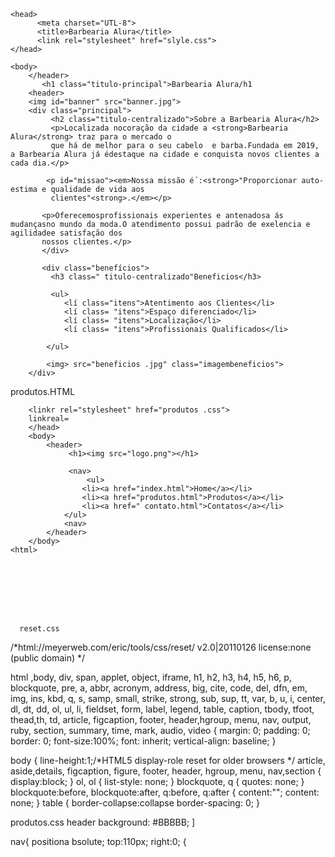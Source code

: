 <!DOCTYPE html
<html lang="pt-br">
    <head>
          <meta charset="UTL-8">
          <title>Barbearia Alura</title>
          <link rel="stylesheet" href="slyle.css">
    </head>

    <body>
        </header>
           <h1 class="titulo-principal">Barbearia Alura/h1
        <header>
        <img id="banner" src="banner.jpg">
        <div class="principal">
             <h2 class="titulo-centralizado">Sobre a Barbearia Alura</h2>
             <p>Localizada nocoração da cidade a <strong>Barbearia Alura</strong> traz para o mercado o
             que há de melhor para o seu cabelo  e barba.Fundada em 2019, a Barbearia Alura já édestaque na cidade e conquista novos clientes a cada dia.</p>
         
            <p id="missao"><em>Nossa missão é´:<strong>"Proporcionar auto-estima e qualidade de vida aos
             clientes"<strong>.</em></p>

           <p>Oferecemosprofissionais experientes e antenadosa ás mudançasno mundo da moda.O atendimento possui padrão de exelencia e agilidadee satisfação dos
           nossos clientes.</p>
           </div>

           <div class="benefícios">
             <h3 class=" titulo-centralizado"Beneficios</h3>

             <ul>
                <lí class="itens">Atentimento aos Clientes</li>
                <lí class= "itens">Espaço diferenciado</li>
                <lí class= "itens">Localização</li>
                <lí class= "itens">Profissionais Qualificados</li>
         
            </ul>

            <img> src="beneficios .jpg" class="imagembeneficios">
        </div>
   </body>
   
produtos.HTML
<!DOCTYPE html>
<html>
    <head>
        <meta charset="UTL-8">
        <title>Produtos- Barbearia Alura</title>
        
        <linkr rel="stylesheet" href="produtos .css">
        linkreal=
        </head>
        <body>
            <header>
                 <h1><img src="logo.png"></h1>

                 <nav>
                     <ul>
                    <li><a href="index.html">Home</a></li>
                    <li><a href="produtos.html">Produtos</a></li>
                    <li><a href=" contato.html">Contatos</a></li>
                </ul>
                <nav>
            </header>
        </body>
    <html>








      reset.css  
/*html://meyerweb.com/eric/tools/css/reset/
v2.0|20110126
license:none (public domain)
*/

html ,body, div, span, applet, object, iframe, 
h1, h2, h3, h4, h5, h6, p, blockquote, pre, 
a, abbr, acronym, address, big, cite, code, 
del, dfn, em, img, ins, kbd, q, s, samp,
small, strike, strong, sub, sup, tt, var, 
b, u, i, center, 
dl, dt, dd, ol, ul, li, 
fieldset, form, label, legend, 
table, caption, tbody, tfoot, thead,th, td, 
article, figcaption, footer, header,hgroup, 
menu, nav, output, ruby, section, summary, 
time, mark, audio, video {
      margin: 0;
     padding: 0;
     border: 0;
     font-size:100%;
     font: inherit;
     vertical-align: baseline;
}

body {
    line-height:1;/*HTML5 display-role reset for older browsers */
article, aside,details, figcaption, figure,
footer, header, hgroup, menu, nav,section {
    display:block;
}
ol, ol {
    list-style: none;
}
blockquote, q {
    quotes: none;
}
blockquote:before, blockquote:after,
q:before, q:after {
    content:"";
    content: none;
}
table {
    border-collapse:collapse
    border-spacing: 0;
}

    
    

























      


            
            
          








produtos.css
header
     background: #BBBBB;
]

nav{
   positiona bsolute;
   top:110px;
   right:0;
{
   



















